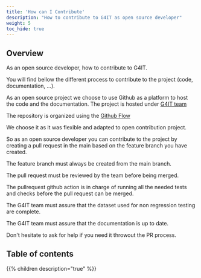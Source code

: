 ```yaml
---
title: 'How can I Contribute'
description: "How to contribute to G4IT as open source developer"
weight: 5
toc_hide: true
---
```


## Overview

As an open source developer, how to contribute to G4IT.

You will find bellow the different process to contribute to the project (code, documentation, ...).

As an open source project we choose to use Github as a platform to host the code and the documentation.
The project is hosted under [G4IT team](https://github.com/G4ITTeam/g4it/)

The repository is organized using the [Github Flow](https://docs.github.com/en/get-started/using-github/github-flow)

We choose it as it was flexible and adapted to open contribution project.

So as an open source developer you can contribute to the project by creating a pull request in the main based on the feature branch you have created.

The feature branch must always be created from the main branch.

The pull request must be reviewed by the team before being merged.

The pullrequest github action is in charge of running all the needed tests and checks before the pull request can be merged.

The G4IT team must assure that the dataset used for non regression testing are complete.

The G4IT team must assure that the documentation is up to date.

Don't hesitate to ask for help if you need it throwout the PR process.

## Table of contents

{{% children description="true" %}}
